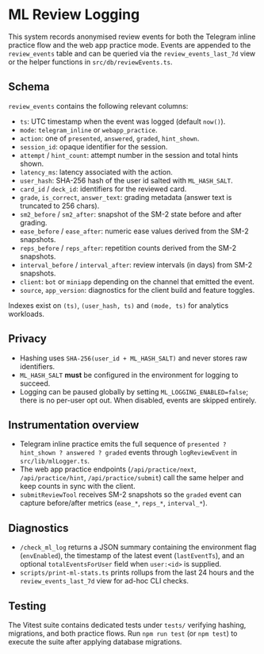 # ML Review Logging

This system records anonymised review events for both the Telegram inline practice flow and the web app practice mode. Events are appended to the `review_events` table and can be queried via the `review_events_last_7d` view or the helper functions in `src/db/reviewEvents.ts`.

## Schema

`review_events` contains the following relevant columns:

- `ts`: UTC timestamp when the event was logged (default `now()`).
- `mode`: `telegram_inline` or `webapp_practice`.
- `action`: one of `presented`, `answered`, `graded`, `hint_shown`.
- `session_id`: opaque identifier for the session.
- `attempt` / `hint_count`: attempt number in the session and total hints shown.
- `latency_ms`: latency associated with the action.
- `user_hash`: SHA-256 hash of the user id salted with `ML_HASH_SALT`.
- `card_id` / `deck_id`: identifiers for the reviewed card.
- `grade`, `is_correct`, `answer_text`: grading metadata (answer text is truncated to 256 chars).
- `sm2_before` / `sm2_after`: snapshot of the SM-2 state before and after grading.
- `ease_before` / `ease_after`: numeric ease values derived from the SM-2 snapshots.
- `reps_before` / `reps_after`: repetition counts derived from the SM-2 snapshots.
- `interval_before` / `interval_after`: review intervals (in days) from SM-2 snapshots.
- `client`: `bot` or `miniapp` depending on the channel that emitted the event.
- `source`, `app_version`: diagnostics for the client build and feature toggles.

Indexes exist on `(ts)`, `(user_hash, ts)` and `(mode, ts)` for analytics workloads.

## Privacy

- Hashing uses `SHA-256(user_id + ML_HASH_SALT)` and never stores raw identifiers.
- `ML_HASH_SALT` **must** be configured in the environment for logging to succeed.
- Logging can be paused globally by setting `ML_LOGGING_ENABLED=false`; there is no per-user opt out. When disabled, events are skipped entirely.

## Instrumentation overview

- Telegram inline practice emits the full sequence of `presented ? hint_shown ? answered ? graded` events through `logReviewEvent` in `src/lib/mlLogger.ts`.
- The web app practice endpoints (`/api/practice/next`, `/api/practice/hint`, `/api/practice/submit`) call the same helper and keep counts in sync with the client.
- `submitReviewTool` receives SM-2 snapshots so the `graded` event can capture before/after metrics (`ease_*`, `reps_*`, `interval_*`).

## Diagnostics

- `/check_ml_log` returns a JSON summary containing the environment flag (`envEnabled`), the timestamp of the latest event (`lastEventTs`), and an optional `totalEventsForUser` field when `user:<id>` is supplied.
- `scripts/print-ml-stats.ts` prints rollups from the last 24 hours and the `review_events_last_7d` view for ad-hoc CLI checks.

## Testing

The Vitest suite contains dedicated tests under `tests/` verifying hashing, migrations, and both practice flows. Run `npm run test` (or `npm test`) to execute the suite after applying database migrations.
